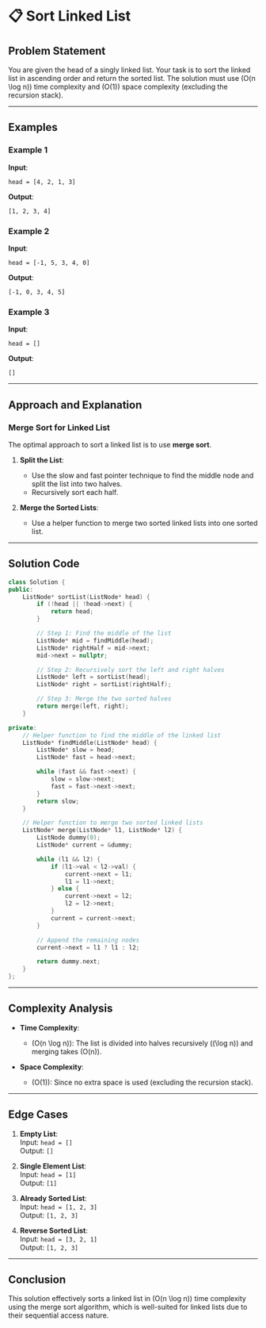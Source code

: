 # 📋 Sort Linked List  

## Problem Statement  

You are given the head of a singly linked list. Your task is to sort the linked list in ascending order and return the sorted list. The solution must use \(O(n \log n)\) time complexity and \(O(1)\) space complexity (excluding the recursion stack).  

---

## Examples  

### Example 1  

**Input**:  
```plaintext  
head = [4, 2, 1, 3]  
```  
**Output**:  
```plaintext  
[1, 2, 3, 4]  
```  

### Example 2  

**Input**:  
```plaintext  
head = [-1, 5, 3, 4, 0]  
```  
**Output**:  
```plaintext  
[-1, 0, 3, 4, 5]  
```  

### Example 3  

**Input**:  
```plaintext  
head = []  
```  
**Output**:  
```plaintext  
[]  
```  

---

## Approach and Explanation  

### Merge Sort for Linked List  

The optimal approach to sort a linked list is to use **merge sort**.  

1. **Split the List**:  
   - Use the slow and fast pointer technique to find the middle node and split the list into two halves.  
   - Recursively sort each half.  

2. **Merge the Sorted Lists**:  
   - Use a helper function to merge two sorted linked lists into one sorted list.  

---

## Solution Code  

```cpp  
class Solution {  
public:  
    ListNode* sortList(ListNode* head) {  
        if (!head || !head->next) {  
            return head;  
        }  

        // Step 1: Find the middle of the list  
        ListNode* mid = findMiddle(head);  
        ListNode* rightHalf = mid->next;  
        mid->next = nullptr;  

        // Step 2: Recursively sort the left and right halves  
        ListNode* left = sortList(head);  
        ListNode* right = sortList(rightHalf);  

        // Step 3: Merge the two sorted halves  
        return merge(left, right);  
    }  

private:  
    // Helper function to find the middle of the linked list  
    ListNode* findMiddle(ListNode* head) {  
        ListNode* slow = head;  
        ListNode* fast = head->next;  

        while (fast && fast->next) {  
            slow = slow->next;  
            fast = fast->next->next;  
        }  
        return slow;  
    }  

    // Helper function to merge two sorted linked lists  
    ListNode* merge(ListNode* l1, ListNode* l2) {  
        ListNode dummy(0);  
        ListNode* current = &dummy;  

        while (l1 && l2) {  
            if (l1->val < l2->val) {  
                current->next = l1;  
                l1 = l1->next;  
            } else {  
                current->next = l2;  
                l2 = l2->next;  
            }  
            current = current->next;  
        }  

        // Append the remaining nodes  
        current->next = l1 ? l1 : l2;  

        return dummy.next;  
    }  
};  
```  

---

## Complexity Analysis  

- **Time Complexity**:  
  - \(O(n \log n)\): The list is divided into halves recursively (\(\log n\)) and merging takes \(O(n)\).  

- **Space Complexity**:  
  - \(O(1)\): Since no extra space is used (excluding the recursion stack).  

---

## Edge Cases  

1. **Empty List**:  
   Input: `head = []`  
   Output: `[]`  

2. **Single Element List**:  
   Input: `head = [1]`  
   Output: `[1]`  

3. **Already Sorted List**:  
   Input: `head = [1, 2, 3]`  
   Output: `[1, 2, 3]`  

4. **Reverse Sorted List**:  
   Input: `head = [3, 2, 1]`  
   Output: `[1, 2, 3]`  

---

## Conclusion  

This solution effectively sorts a linked list in \(O(n \log n)\) time complexity using the merge sort algorithm, which is well-suited for linked lists due to their sequential access nature.
